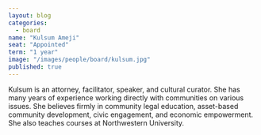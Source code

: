 ```yaml
---
layout: blog
categories: 
  - board
name: "Kulsum Ameji"
seat: "Appointed"
term: "1 year"
image: "/images/people/board/kulsum.jpg"
published: true
---
```


Kulsum is an attorney, facilitator, speaker, and cultural curator.  She has many years of experience working directly with communities on various issues. She believes firmly in community legal education, asset-based community development, civic engagement, and economic empowerment. She also teaches courses at Northwestern University. 